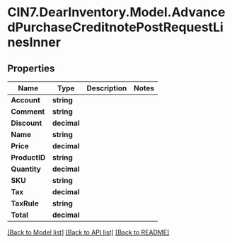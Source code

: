# CIN7.DearInventory.Model.AdvancedPurchaseCreditnotePostRequestLinesInner

## Properties

| Name          | Type        | Description | Notes |
| ------------- | ----------- | ----------- | ----- |
| **Account**   | **string**  |             |
| **Comment**   | **string**  |             |
| **Discount**  | **decimal** |             |
| **Name**      | **string**  |             |
| **Price**     | **decimal** |             |
| **ProductID** | **string**  |             |
| **Quantity**  | **decimal** |             |
| **SKU**       | **string**  |             |
| **Tax**       | **decimal** |             |
| **TaxRule**   | **string**  |             |
| **Total**     | **decimal** |             |

[[Back to Model list]](../README.md#documentation-for-models) [[Back to API list]](../README.md#documentation-for-api-endpoints) [[Back to README]](../README.md)
